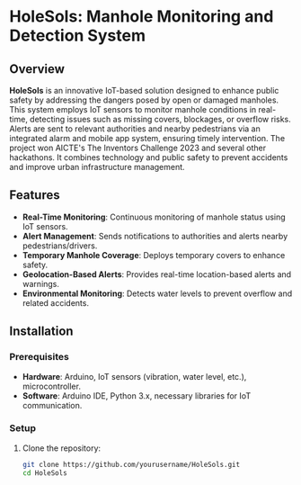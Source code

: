# HoleSols: Manhole Monitoring and Detection System

## Overview
**HoleSols** is an innovative IoT-based solution designed to enhance public safety by addressing the dangers posed by open or damaged manholes. This system employs IoT sensors to monitor manhole conditions in real-time, detecting issues such as missing covers, blockages, or overflow risks. Alerts are sent to relevant authorities and nearby pedestrians via an integrated alarm and mobile app system, ensuring timely intervention. The project won AICTE's The Inventors Challenge 2023 and several other hackathons. It combines technology and public safety to prevent accidents and improve urban infrastructure management.

## Features
- **Real-Time Monitoring**: Continuous monitoring of manhole status using IoT sensors.
- **Alert Management**: Sends notifications to authorities and alerts nearby pedestrians/drivers.
- **Temporary Manhole Coverage**: Deploys temporary covers to enhance safety.
- **Geolocation-Based Alerts**: Provides real-time location-based alerts and warnings.
- **Environmental Monitoring**: Detects water levels to prevent overflow and related accidents.

## Installation

### Prerequisites
- **Hardware**: Arduino, IoT sensors (vibration, water level, etc.), microcontroller.
- **Software**: Arduino IDE, Python 3.x, necessary libraries for IoT communication.

### Setup
1. Clone the repository:
   ```bash
   git clone https://github.com/yourusername/HoleSols.git
   cd HoleSols
